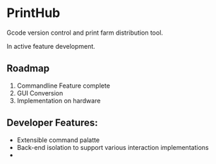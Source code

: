 # PrintHub
 Gcode version control and print farm distribution tool.

 In active feature development.

## Roadmap
1. Commandline Feature complete
2. GUI Conversion
3. Implementation on hardware

## Developer Features:
- Extensible command palatte
- Back-end isolation to support various interaction implementations
- 

